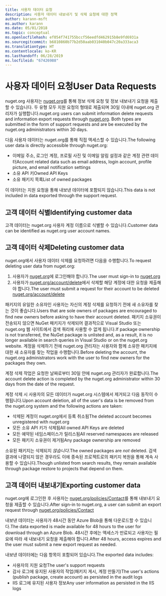 ```yaml
---
title: 사용자 데이터 요청
description: 사용자 데이터 내보내기 및 삭제 요청에 대한 정책
author: karann-msft
ms.author: karann
ms.date: 05/01/2018
ms.topic: conceptual
ms.openlocfilehash: ef054f741755bccf56eedfd462915b8e9fd6931a
ms.sourcegitcommit: b6810860b77b2d50aab031040b047c20a333aca3
ms.translationtype: HT
ms.contentlocale: ko-KR
ms.lasthandoff: 06/28/2019
ms.locfileid: "67426988"
---
```

# <a name="user-data-requests"></a><span data-ttu-id="31781-103">사용자 데이터 요청</span><span class="sxs-lookup"><span data-stu-id="31781-103">User Data Requests</span></span>

<span data-ttu-id="31781-104">nuget.org 사용자는 [nuget.org](https://www.nuget.org)를 통해 정보 삭제 요청 및 정보 내보내기 요청을 제출할 수 있습니다. 두 유형 모두 지원 요청의 형태로 제출되며 30일 이내에 nuget.org 관리자가 실행합니다.</span><span class="sxs-lookup"><span data-stu-id="31781-104">nuget.org users can submit information delete requests and information export requests through [nuget.org](https://www.nuget.org). Both types are submitted in the form of support requests and are be executed by the nuget.org administrators within 30 days.</span></span>

<span data-ttu-id="31781-105">다음 사용자 데이터는 nuget.org를 통해 직접 액세스할 수 있습니다.</span><span class="sxs-lookup"><span data-stu-id="31781-105">The following user data is directly accessible through nuget.org:</span></span>

* <span data-ttu-id="31781-106">이메일 주소, 로그인 계정, 프로필 사진 및 이메일 알림 설정과 같은 계정 관련 데이터</span><span class="sxs-lookup"><span data-stu-id="31781-106">Account related data such as email address, login account, profile picture, and email notification settings</span></span>
* <span data-ttu-id="31781-107">소유 API 키</span><span class="sxs-lookup"><span data-stu-id="31781-107">Owned API Keys</span></span>
* <span data-ttu-id="31781-108">소유 패키지 목록</span><span class="sxs-lookup"><span data-stu-id="31781-108">List of owned packages</span></span>

<span data-ttu-id="31781-109">이 데이터는 지원 요청을 통해 내보낸 데이터에 포함되지 않습니다.</span><span class="sxs-lookup"><span data-stu-id="31781-109">This data is not included in data exported through the support request.</span></span>

## <a name="identifying-customer-data"></a><span data-ttu-id="31781-110">고객 데이터 식별</span><span class="sxs-lookup"><span data-stu-id="31781-110">Identifying customer data</span></span>

<span data-ttu-id="31781-111">고객 데이터는 nuget.org 사용자 계정 이름으로 식별할 수 있습니다.</span><span class="sxs-lookup"><span data-stu-id="31781-111">Customer data can be identified as nuget.org user account names.</span></span>

## <a name="deleting-customer-data"></a><span data-ttu-id="31781-112">고객 데이터 삭제</span><span class="sxs-lookup"><span data-stu-id="31781-112">Deleting customer data</span></span>

<span data-ttu-id="31781-113">nuget.org에서 사용자 데이터 삭제를 요청하려면 다음을 수행합니다.</span><span class="sxs-lookup"><span data-stu-id="31781-113">To request deleting user data from nuget.org:</span></span>

1. <span data-ttu-id="31781-114">사용자가 [nuget.org](https://www.nuget.org)에 로그인해야 합니다.</span><span class="sxs-lookup"><span data-stu-id="31781-114">The user must sign-in to [nuget.org](https://www.nuget.org)</span></span>
1. <span data-ttu-id="31781-115">사용자가 [nuget.org/account/delete](https://www.nuget.org/account/delete)에서 삭제할 해당 계정에 대한 요청을 제출해야 합니다.</span><span class="sxs-lookup"><span data-stu-id="31781-115">The user must submit a request for their account to be deleted [nuget.org/account/delete](https://www.nuget.org/account/delete)</span></span>

<span data-ttu-id="31781-116">패키지의 유일한 소유자인 사용자는 자신의 계정 삭제를 요청하기 전에 새 소유자를 찾는 것이 좋습니다.</span><span class="sxs-lookup"><span data-stu-id="31781-116">Users that are sole owners of packages are encouraged to find new owners before asking to have their account deleted.</span></span> <span data-ttu-id="31781-117">패키지 소유권이 전송되지 않으면 NuGet 패키지가 삭제되어 결과적으로 Visual Studio 또는 nuget.org 웹 사이트에서 검색 쿼리에 사용할 수 없게 됩니다.</span><span class="sxs-lookup"><span data-stu-id="31781-117">If package ownership is not transferred, the NuGet package is unlisted and, as a result, it is no longer available in search queries in Visual Studio or on the nuget.org website.</span></span> <span data-ttu-id="31781-118">계정을 삭제하기 전에 nuget.org 관리자는 사용자와 함께 소유한 패키지에 대한 새 소유자를 찾는 작업을 수행합니다.</span><span class="sxs-lookup"><span data-stu-id="31781-118">Before deleting the account, the nuget.org administrators work with the user to find new owners for the packages they own.</span></span>

<span data-ttu-id="31781-119">계정 삭제 작업은 요청한 날짜로부터 30일 안에 nuget.org 관리자가 완료합니다.</span><span class="sxs-lookup"><span data-stu-id="31781-119">The account delete action is completed by the nuget.org administrator within 30 days from the date of the request.</span></span>

<span data-ttu-id="31781-120">계정 삭제 시 사용자의 모든 데이터가 nuget.org 시스템에서 제거되고 다음 동작이 수행됩니다.</span><span class="sxs-lookup"><span data-stu-id="31781-120">Upon account deletion, all of the user's data is be removed from the nuget.org system and the following actions are taken:</span></span>

* <span data-ttu-id="31781-121">삭제된 계정이 nuget.org에서 등록 취소됨</span><span class="sxs-lookup"><span data-stu-id="31781-121">The deleted account becomes unregistered with nuget.org</span></span>
* <span data-ttu-id="31781-122">모든 소유 API 키가 삭제됨</span><span class="sxs-lookup"><span data-stu-id="31781-122">All owned API Keys are deleted</span></span>
* <span data-ttu-id="31781-123">모든 예약된 네임스페이스가 릴리스됨</span><span class="sxs-lookup"><span data-stu-id="31781-123">All reserved namespaces are released</span></span>
* <span data-ttu-id="31781-124">모든 패키지 소유권이 제거됨</span><span class="sxs-lookup"><span data-stu-id="31781-124">Any package ownership are removed</span></span>

<span data-ttu-id="31781-125">소유된 패키지는 삭제되지 *않습니다*.</span><span class="sxs-lookup"><span data-stu-id="31781-125">The owned packages are *not* deleted.</span></span> <span data-ttu-id="31781-126">검색 결과에 나열되지 않은 경우라도 이에 종속된 프로젝트로의 패키지 복원을 통해 계속 사용할 수 있습니다.</span><span class="sxs-lookup"><span data-stu-id="31781-126">Though unlisted from search results, they remain available through package restore to projects that depend on them.</span></span>

## <a name="exporting-customer-data"></a><span data-ttu-id="31781-127">고객 데이터 내보내기</span><span class="sxs-lookup"><span data-stu-id="31781-127">Exporting customer data</span></span>

<span data-ttu-id="31781-128">nuget.org에 로그인한 후 사용자는 [nuget.org/policies/Contact](https://www.nuget.org/policies/Contact)를 통해 내보내기 요청을 제출할 수 있습니다.</span><span class="sxs-lookup"><span data-stu-id="31781-128">After sign-in to nuget.org, a user can submit an export request through [nuget.org/policies/Contact](https://www.nuget.org/policies/Contact)</span></span>

<span data-ttu-id="31781-129">내보낸 데이터는 사용자가 48시간 동안 Azure Blob을 통해 다운로드할 수 있습니다.</span><span class="sxs-lookup"><span data-stu-id="31781-129">The data exported is made available for 48 hours to the user for download through an Azure Blob.</span></span> <span data-ttu-id="31781-130">48시간 후에는 액세스가 만료되고 사용자는 필요에 따라 새 내보내기 요청을 제출해야 합니다.</span><span class="sxs-lookup"><span data-stu-id="31781-130">After 48 hours, access expires and the user must submit a new export request as needed.</span></span>

<span data-ttu-id="31781-131">내보낸 데이터에는 다음 항목이 포함되어 있습니다.</span><span class="sxs-lookup"><span data-stu-id="31781-131">The exported data includes:</span></span>

* <span data-ttu-id="31781-132">사용자의 지원 요청</span><span class="sxs-lookup"><span data-stu-id="31781-132">The user's support requests</span></span>
* <span data-ttu-id="31781-133">감사 로그에 유지된 사용자의 작업(패키지 게시, 계정 만들기)</span><span class="sxs-lookup"><span data-stu-id="31781-133">The user's actions (publish package, create account) as persisted in the audit logs</span></span>
* <span data-ttu-id="31781-134">IIS 로그에 유지된 사용자 정보</span><span class="sxs-lookup"><span data-stu-id="31781-134">Any user information as persisted in the IIS logs</span></span>
